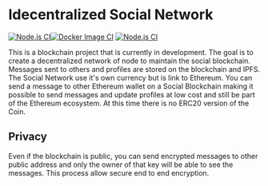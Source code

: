 # Idecentralized Social Network

[![Node.js CI](https://github.com/idecentralize-finance/idfi-node/actions/workflows/node.js.yml/badge.svg)](https://github.com/idecentralize-finance/idfi-node/actions/workflows/node.js.yml)[![Docker Image CI](https://github.com/idecentralize-finance/idfi-node/actions/workflows/docker-image.yml/badge.svg)](https://github.com/idecentralize-finance/idfi-node/actions/workflows/docker-image.yml)
[![Node.js CI](https://github.com/idecentralize-finance/idfi-node/actions/workflows/node.js.yml/badge.svg)](https://github.com/idecentralize-finance/idfi-node/actions/workflows/node.js.yml)

This is a blockchain project that is currently in development. The goal is to create a decentralized network of node to maintain the social blockchain. Messages sent to others and profiles are stored on the blockchain and IPFS. The Social Network use it's own currency but is link to Ethereum. You can send a message to other Ethereum wallet on a Social Blockchain making it possible to send messages and update profiles at low cost and still be part of the Ethereum ecosystem. At this time there is no ERC20 version of the Coin. 


## Privacy

Even if the blockchain is public, you can send encrypted messages to other public address and only the owner of that key will be able to see the messages. This process allow secure end to end encryption. 


